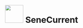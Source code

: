 <div>
  <h1> <img src="https://github.com/tadzio8425/SeneCurrent/assets/78126968/7befdcae-99f4-4a55-a2ed-bb24f5988e9e" width="60" height="60"> SeneCurrent  </h1>
</div>
